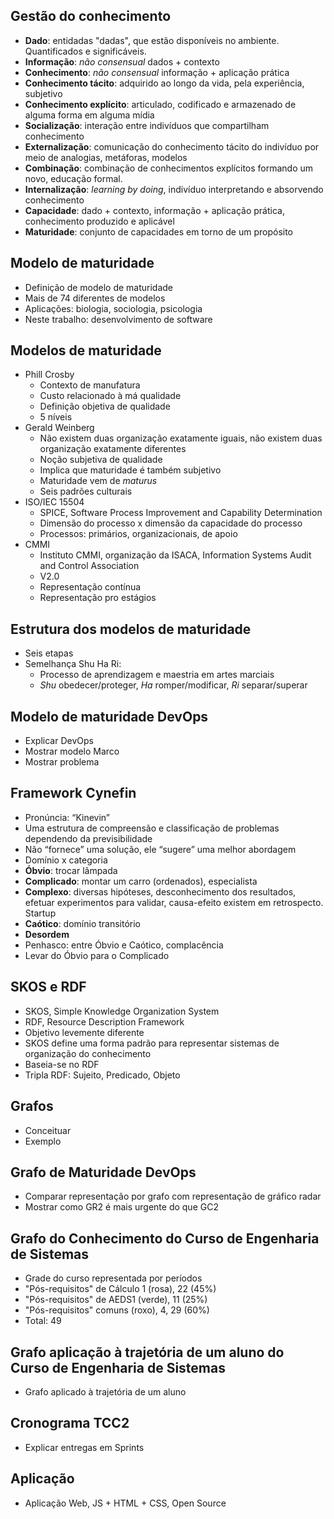 ## Gestão do conhecimento
- **Dado**: entidadas "dadas", que estão disponíveis no ambiente. Quantificados e significáveis.
- **Informação**: _não consensual_ dados + contexto
- **Conhecimento**: _não consensual_ informação + aplicação prática
- **Conhecimento tácito**: adquirido ao longo da vida, pela experiência, subjetivo
- **Conhecimento explícito**: articulado, codificado e armazenado de alguma forma em alguma mídia
- **Socialização**: interação entre indivíduos que compartilham conhecimento
- **Externalização**: comunicação do conhecimento tácito do indivíduo por meio de analogias, metáforas, modelos
- **Combinação**: combinação de conhecimentos explícitos formando um novo, educação formal.
- **Internalização**: _learning by doing_, indivíduo interpretando e absorvendo conhecimento
- **Capacidade**: dado + contexto, informação + aplicação prática, conhecimento produzido e aplicável
- **Maturidade**: conjunto de capacidades em torno de um propósito 

## Modelo de maturidade
- Definição de modelo de maturidade
- Mais de 74 diferentes de modelos
- Aplicações: biologia, sociologia, psicologia
- Neste trabalho: desenvolvimento de software

## Modelos de maturidade
- Phill Crosby
  - Contexto de manufatura
  - Custo relacionado à má qualidade
  - Definição objetiva de qualidade
  - 5 níveis
- Gerald Weinberg
  - Não existem duas organização exatamente iguais, não existem duas organização exatamente diferentes
  - Noção subjetiva de qualidade
  - Implica que maturidade é também subjetivo
  - Maturidade vem de _maturus_
  - Seis padrões culturais
- ISO/IEC 15504
  - SPICE, Software Process Improvement and Capability Determination
  - Dimensão do processo x dimensão da capacidade do processo
  - Processos: primários, organizacionais, de apoio
- CMMI
  - Instituto CMMI, organização da ISACA, Information Systems Audit and Control Association
  - V2.0
  - Representação contínua
  - Representação pro estágios

## Estrutura dos modelos de maturidade
- Seis etapas
- Semelhança Shu Ha Ri: 
  - Processo de aprendizagem e maestria em artes marciais
  - _Shu_ obedecer/proteger, _Ha_ romper/modificar, _Ri_ separar/superar

## Modelo de maturidade DevOps
- Explicar DevOps
- Mostrar modelo Marco
- Mostrar problema

## Framework Cynefin
- Pronúncia: “Kinevin”
- Uma estrutura de compreensão e classificação de problemas dependendo da previsibilidade
- Não “fornece” uma solução, ele “sugere” uma melhor abordagem
- Domínio x categoria
- **Óbvio**: trocar lâmpada
- **Complicado**: montar um carro (ordenados), especialista
- **Complexo**: diversas hipóteses, desconhecimento dos resultados, efetuar experimentos para validar, causa-efeito existem em retrospecto. Startup
- **Caótico**: domínio transitório
- **Desordem**
- Penhasco: entre Óbvio e Caótico, complacência
- Levar do Óbvio para o Complicado

## SKOS e RDF
- SKOS, Simple Knowledge Organization System
- RDF, Resource Description Framework
- Objetivo levemente diferente
- SKOS define uma forma padrão para representar sistemas de organização do conhecimento 
- Baseia-se no RDF
- Tripla RDF: Sujeito, Predicado, Objeto

## Grafos
- Conceituar
- Exemplo

## Grafo de Maturidade DevOps
- Comparar representação por grafo com representação de gráfico radar
- Mostrar como GR2 é mais urgente do que GC2

## Grafo do Conhecimento do Curso de Engenharia de Sistemas
- Grade do curso representada por períodos
- "Pós-requisitos" de Cálculo 1 (rosa), 22 (45%)
- "Pós-requisitos" de AEDS1 (verde), 11 (25%)
- "Pós-requisitos" comuns (roxo), 4, 29 (60%)
- Total: 49

## Grafo aplicação à trajetória de um aluno do Curso de Engenharia de Sistemas
- Grafo aplicado à trajetória de um aluno

## Cronograma TCC2
- Explicar entregas em Sprints

## Aplicação
- Aplicação Web, JS + HTML + CSS, Open Source